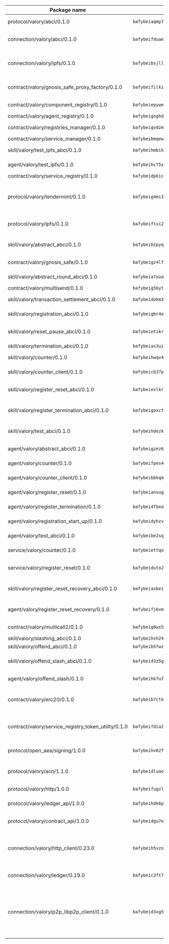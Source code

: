 | Package name                                                  | Package hash                                                  | Description                                                                                                                |
| ------------------------------------------------------------- | ------------------------------------------------------------- | -------------------------------------------------------------------------------------------------------------------------- |
| protocol/valory/abci/0.1.0                                    | `bafybeiaqmp7kocbfdboksayeqhkbrynvlfzsx4uy4x6nohywnmaig4an7u` | A protocol for ABCI requests and responses.                                                                                |
| connection/valory/abci/0.1.0                                  | `bafybeifduae3yvckxlopuoif2i6s4q76r663pmc7itabq4fyznwzxrpnuu` | connection to wrap communication with an ABCI server.                                                                      |
| connection/valory/ipfs/0.1.0                                  | `bafybeibsjllc2l62jvc4gdyv73irldlvbqlslytm4gw6xjvugcp5oylx44` | A connection responsible for uploading and downloading files from IPFS.                                                    |
| contract/valory/gnosis_safe_proxy_factory/0.1.0               | `bafybeifilkilg2vw5ry7zyof3mmwgnfinheusnu53dv3ocxhppypgaouo4` | Gnosis Safe proxy factory (GnosisSafeProxyFactory) contract                                                                |
| contract/valory/component_registry/0.1.0                      | `bafybeiepywewigowj533f55orx7oys3kk5lgdc247p2267scqfyp4gnqle` | Component registry contract                                                                                                |
| contract/valory/agent_registry/0.1.0                          | `bafybeignghdk7oqvyg722gz66tbuj2vj4vkatguj4b6lf5fqzqxkktcke4` | Agent registry contract                                                                                                    |
| contract/valory/registries_manager/0.1.0                      | `bafybeigvdzmxq2kfizvhwu43vcjlsddkftltv53e5xc7yqnadweari3kqi` | Registries Manager contract                                                                                                |
| contract/valory/service_manager/0.1.0                         | `bafybeibmqewfh5wnayopneyv4vx35n5k7loavzmcazyevntdoskw7vasom` | Service Manager contract                                                                                                   |
| skill/valory/test_ipfs_abci/0.1.0                             | `bafybeihmbikbrrls77kywgyd5mbbsyahj6x4lf3tlqnqplyyxpa3vqbvfy` | IPFS e2e testing application.                                                                                              |
| agent/valory/test_ipfs/0.1.0                                  | `bafybeihc75xdzxfvzwzqbqy45maar6f7eu35pg7l4x4uirpd3ufttw4w4m` | Agent for testing the ABCI connection.                                                                                     |
| contract/valory/service_registry/0.1.0                        | `bafybeidpkiceitrh3w2j4o7ctjjsdbn3ma4lfvnlpyvks53exdsyjhoc5i` | Service Registry contract                                                                                                  |
| protocol/valory/tendermint/0.1.0                              | `bafybeig4mi3vmlv5zpbjbfuzcgida6j5f2nhrpedxicmrrfjweqc5r7cra` | A protocol for communication between two AEAs to share tendermint configuration details.                                   |
| protocol/valory/ipfs/0.1.0                                    | `bafybeiftxi2qhreewgsc5wevogi7yc5g6hbcbo4uiuaibauhv3nhfcdtvm` | A protocol specification for IPFS requests and responses.                                                                  |
| skill/valory/abstract_abci/0.1.0                              | `bafybeibzpyqubflekcvz4hehhjbipcfsmt7mwwespkuva3n5dmoriphrki` | The abci skill provides a template of an ABCI application.                                                                 |
| contract/valory/gnosis_safe/0.1.0                             | `bafybeigz4lf4b536uxb52tmqkfajdjtszclv67gtqitygrkaww4vzg2fle` | Gnosis Safe (GnosisSafeL2) contract                                                                                        |
| skill/valory/abstract_round_abci/0.1.0                        | `bafybeia7uuafkq525qcjju4c2qdvbn5gm5snf46m4dlcg7ytkhsrdzdzvy` | abstract round-based ABCI application                                                                                      |
| contract/valory/multisend/0.1.0                               | `bafybeig5byt5urg2d2bsecufxe5ql7f4mezg3mekfleeh32nmuusx66p4y` | MultiSend contract                                                                                                         |
| skill/valory/transaction_settlement_abci/0.1.0                | `bafybeidokm32aew6yn3gtphyis7pjkfxp2qkodsz2dx3gvjtbyiys3b3hu` | ABCI application for transaction settlement.                                                                               |
| skill/valory/registration_abci/0.1.0                          | `bafybeigbr4ebl653vutsapca5l4wxxcp2tj775tskhmwtp42dlukav5wpu` | ABCI application for common apps.                                                                                          |
| skill/valory/reset_pause_abci/0.1.0                           | `bafybeietikr5l5vkkilzsndinnz7tpox6knehlspm7rbe6jhigzdlkhezq` | ABCI application for resetting and pausing app executions.                                                                 |
| skill/valory/termination_abci/0.1.0                           | `bafybeias3uidlly7pwkixr4x3ee6t5t73quiloofhwti65ltyz72q4whye` | Termination skill.                                                                                                         |
| skill/valory/counter/0.1.0                                    | `bafybeihwqv425oiwnbcf2a5wtho6hu4kltaurwz2aoeeceiub2s7rpelyi` | The ABCI Counter application example.                                                                                      |
| skill/valory/counter_client/0.1.0                             | `bafybeicb37pj26xbknovfox5hwpuh26p3p44uh32tclpj5cwpgvhbmdl4y` | A client for the ABCI counter application.                                                                                 |
| skill/valory/register_reset_abci/0.1.0                        | `bafybeievlkr23rh72yvo6hkwx5ldkfvhmbptnwybcfpf44cozgxc2hqr5e` | ABCI application for dummy skill that registers and resets                                                                 |
| skill/valory/register_termination_abci/0.1.0                  | `bafybeigoxct7mih4fhrnfx6taicbfbn3d22dd2ircwxrwf6bxjfuygaw3i` | ABCI application for dummy skill that registers and resets                                                                 |
| skill/valory/test_abci/0.1.0                                  | `bafybeihdezk7kqv2ot5ugwd5uya637we5t7c6xipvxwqzs2plpys2dth3q` | ABCI application for testing the ABCI connection.                                                                          |
| agent/valory/abstract_abci/0.1.0                              | `bafybeigzez6b5r6fnquzzjlat44ou3qmg4m6j5c7w5eavgi45reeln5mn4` | The abstract ABCI AEA - for testing purposes only.                                                                         |
| agent/valory/counter/0.1.0                                    | `bafybeifpes4qlrk7kanh72cdi5dytm3bwhlywzp7rt6bilf5kvf54upjgu` | The ABCI Counter example as an AEA                                                                                         |
| agent/valory/counter_client/0.1.0                             | `bafybeibbkqmoihxh52kohj43riwqpgkijtbzw7vz56muopurqymz6t7v4q` | The ABCI Counter example as an AEA                                                                                         |
| agent/valory/register_reset/0.1.0                             | `bafybeianxugmw6tqyu6qnkvvze5ybrhdqqt4q7svf7tn6vnp5xx33gnelm` | Register reset to replicate Tendermint issue.                                                                              |
| agent/valory/register_termination/0.1.0                       | `bafybeidfbea3obacwy6px6soo7awq4kgn5c3v76657z7mkxc3ybelmsmja` | Register terminate to test the termination feature.                                                                        |
| agent/valory/registration_start_up/0.1.0                      | `bafybeidyhzvdggxz3ziwq7b5r23ypvjizdf3zaerems2utwji4ywxqf3fq` | Registration start-up ABCI example.                                                                                        |
| agent/valory/test_abci/0.1.0                                  | `bafybeibe2sqg26ssvidgslsz5b75bn5zhqgh2vu6hcc5palwqto5abt7wy` | Agent for testing the ABCI connection.                                                                                     |
| service/valory/counter/0.1.0                                  | `bafybeiettqojd6wmmwwm72b3vrms7x3na7g7apf5th2whnb6xi4egirhwi` | A set of agents incrementing a counter                                                                                     |
| service/valory/register_reset/0.1.0                           | `bafybeiduto22k2rr7yue6txlhupqkopdbw4b4is4wo237d2jui2lhees3m` | Test and debug tendermint reset mechanism.                                                                                 |
| skill/valory/register_reset_recovery_abci/0.1.0               | `bafybeiavbeidwczlpllkbrnf4aoij6d4thv2u54o7pxeia56vzsxhigfk4` | ABCI application for dummy skill that registers and resets                                                                 |
| agent/valory/register_reset_recovery/0.1.0                    | `bafybeifj6vmlphfrpynp5e6y4tyyfggvhtujrupg3maddbcwcwapn7qk6i` | Agent to showcase hard reset as a recovery mechanism.                                                                      |
| contract/valory/multicall2/0.1.0                              | `bafybeig6wx5lj3gxmkrxj2zqqbebkbvtrpflt3lqqsubf552fzye7zmwwy` | The MakerDAO multicall2 contract.                                                                                          |
| skill/valory/slashing_abci/0.1.0                              | `bafybeihvh24vcbh6vkvlj7vv6t2lja4uvm3giylxr3io2ezmsb7uu44p54` | Slashing skill.                                                                                                            |
| skill/valory/offend_abci/0.1.0                                | `bafybeib5fwzc3tuluwi2phwwpgz5ourz7jmquey4tnzguhrcmwji3fymsq` | Offend ABCI application.                                                                                                   |
| skill/valory/offend_slash_abci/0.1.0                          | `bafybeid3z5gygbe7h6zakyg2mtm66xssxa3xxnwel3es7tbo5fqmedifbe` | ABCI application used in order to test the slashing abci                                                                   |
| agent/valory/offend_slash/0.1.0                               | `bafybeihk7ufck5a7csoq3xt34rsyejjr4qf322ifl4vch7hbtxvoqfdux4` | Offend and slash to test the slashing feature.                                                                             |
| contract/valory/erc20/0.1.0                                   | `bafybeib7ctk3deleyxayrqvropewefr2muj4kcqe3t3wscak25bjmxnqwe` | The scaffold contract scaffolds a contract to be implemented by the developer.                                             |
| contract/valory/service_registry_token_utility/0.1.0          | `bafybeifdia2y5546tvk6xzxeaqzf2n5n7dutj2hdzbgenxohaqhjtnjqm4` | The scaffold contract scaffolds a contract to be implemented by the developer.                                             |
| protocol/open_aea/signing/1.0.0                               | `bafybeihv62fim3wl2bayavfcg3u5e5cxu3b7brtu4cn5xoxd6lqwachasi` | A protocol for communication between skills and decision maker.                                                            |
| protocol/valory/acn/1.1.0                                     | `bafybeidluaoeakae3exseupaea4i3yvvk5vivyt227xshjlffywwxzcxqe` | The protocol used for envelope delivery on the ACN.                                                                        |
| protocol/valory/http/1.0.0                                    | `bafybeifugzl63kfdmwrxwphrnrhj7bn6iruxieme3a4ntzejf6kmtuwmae` | A protocol for HTTP requests and responses.                                                                                |
| protocol/valory/ledger_api/1.0.0                              | `bafybeihdk6psr4guxmbcrc26jr2cbgzpd5aljkqvpwo64bvaz7tdti2oni` | A protocol for ledger APIs requests and responses.                                                                         |
| protocol/valory/contract_api/1.0.0                            | `bafybeidgu7o5llh26xp3u3ebq3yluull5lupiyeu6iooi2xyymdrgnzq5i` | A protocol for contract APIs requests and responses.                                                                       |
| connection/valory/http_client/0.23.0                          | `bafybeih5vzo22p2umhqo52nzluaanxx7kejvvpcpdsrdymckkyvmsim6gm` | The HTTP_client connection that wraps a web-based client connecting to a RESTful API specification.                        |
| connection/valory/ledger/0.19.0                               | `bafybeic3ft7l7ca3qgnderm4xupsfmyoihgi27ukotnz7b5hdczla2enya` | A connection to interact with any ledger API and contract API.                                                             |
| connection/valory/p2p_libp2p_client/0.1.0                     | `bafybeid3xg5k2ol5adflqloy75ibgljmol6xsvzvezebsg7oudxeeolz7e` | The libp2p client connection implements a tcp connection to a running libp2p node as a traffic delegate to send/receive envelopes to/from agents in the DHT. |
